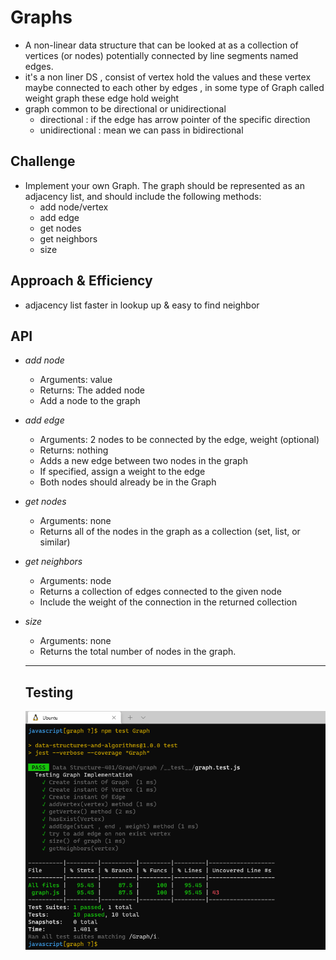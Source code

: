 # Graphs
* A non-linear data structure that can be looked at as a collection of vertices (or nodes) potentially connected by line segments named edges.
*  it's a non liner DS , consist of vertex hold the values and these vertex maybe connected to each other by edges , in some type of  Graph called weight graph these edge hold weight
* graph  common to be directional or unidirectional
    * directional : if the edge has arrow pointer of the specific direction
    * unidirectional : mean we can pass in bidirectional


## Challenge
* Implement your own Graph. The graph should be represented as an adjacency list, and should include the following methods:
    * add node/vertex
    * add edge
    * get nodes
    * get neighbors
    * size

## Approach & Efficiency
* adjacency list faster in lookup up & easy to find neighbor

## API
* *add node*
    * Arguments: value
    * Returns: The added node
    * Add a node to the graph

* *add edge*
    * Arguments: 2 nodes to be connected by the edge, weight (optional)
    * Returns: nothing
    * Adds a new edge between two nodes in the graph
    * If specified, assign a weight to the edge
    * Both nodes should already be in the Graph

* *get nodes*
    * Arguments: none
    * Returns all of the nodes in the graph as a collection (set, list, or similar)

* *get neighbors*
    * Arguments: node
    * Returns a collection of edges connected to the given node
    * Include the weight of the connection in the returned collection
    
* *size*
    * Arguments: none
    * Returns the total number of nodes in the graph.

    *** 
    ## Testing 
    ![img](test-ch35.PNG)
